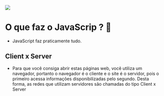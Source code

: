 <img src="https://www.luiztools.com.br/wp-content/uploads/2018/09/javascript.png">

# O que faz o JavaScrip ? 🤨

- JavaScript faz praticamente tudo.

## Client x Server 

- Para que você consiga abrir estas páginas web, você utiliza um navegador, portanto o navegador é o cliente e o site é o servidor, 
pois o primeiro acessa informações disponibilizadas pelo segundo. Desta forma, as redes que utilizam servidores são chamadas do tipo Client x Server
